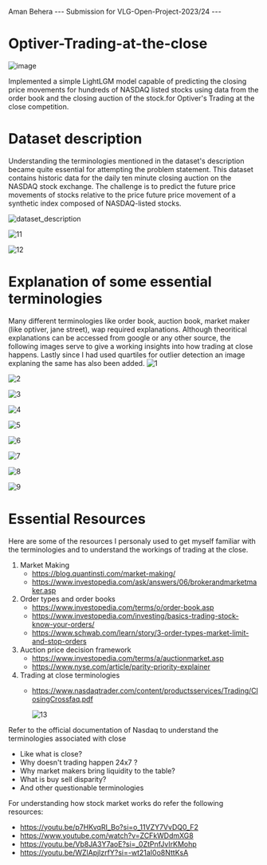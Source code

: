 Aman Behera --- Submission for VLG-Open-Project-2023/24 ---
# Optiver-Trading-at-the-close

![image](https://github.com/beingamanforever/Optiver-Trading-at-the-close/assets/121532863/dd735ea6-12be-43eb-aed0-3b10d6863e5d)

Implemented a simple LightLGM model capable of predicting the closing price movements for hundreds of NASDAQ listed stocks using data from the order book and the closing auction of the stock.for Optiver's Trading at the close competition.

# Dataset description
Understanding the terminologies mentioned in the dataset's description became quite essential for attempting the problem statement. This dataset contains historic data for the daily ten minute closing auction on the NASDAQ stock exchange. The challenge is to predict the future price movements of stocks relative to the price future price movement of a synthetic index composed of NASDAQ-listed stocks.

![dataset_description](https://github.com/beingamanforever/Optiver-Trading-at-the-close/assets/121532863/8cd6281b-e6ce-4925-be18-1ae063679ad6)

![11](https://github.com/beingamanforever/Optiver-Trading-at-the-close/assets/121532863/26411a69-e0cd-4c60-903f-1682c4aed035)

![12](https://github.com/beingamanforever/Optiver-Trading-at-the-close/assets/121532863/7d56a87f-b292-4b1d-832c-03ed8a1999f9)

# Explanation of some essential terminologies
Many different terminologies like order book, auction book, market maker (like optiver, jane street), wap required explanations. Although theoritical explanations can be accessed from google or any other source, the following images serve to give a working insights into how trading at close happens. Lastly since I had used quartiles for outlier detection an image explaning the same has also been added.
![1](https://github.com/beingamanforever/Optiver-Trading-at-the-close/assets/121532863/2d479b6b-70eb-4962-8853-1147fde80fed)

![2](https://github.com/beingamanforever/Optiver-Trading-at-the-close/assets/121532863/0d3a85b7-d322-446a-a0e7-bc26dbf3ca5b)

![3](https://github.com/beingamanforever/Optiver-Trading-at-the-close/assets/121532863/a92660f4-fe47-4e6c-8898-76bdb64f91df)

![4](https://github.com/beingamanforever/Optiver-Trading-at-the-close/assets/121532863/d64d5b8d-7df6-4c29-a3f8-0645ff46b6d5)

![5](https://github.com/beingamanforever/Optiver-Trading-at-the-close/assets/121532863/ddf7d0aa-b31d-4352-b972-8aebc0bfae25)

![6](https://github.com/beingamanforever/Optiver-Trading-at-the-close/assets/121532863/343c0a65-4003-49e8-91d8-8a35b55a1efa)

![7](https://github.com/beingamanforever/Optiver-Trading-at-the-close/assets/121532863/fe55a4ca-a01a-4e71-99ca-3e8a881c453e)

![8](https://github.com/beingamanforever/Optiver-Trading-at-the-close/assets/121532863/045745e2-4e39-47ec-a489-e7913677f102)

![9](https://github.com/beingamanforever/Optiver-Trading-at-the-close/assets/121532863/f3835726-8d1c-4bee-8e36-4f3ccab1e35d)

# Essential Resources
Here are some of the resources I personaly used to get myself familiar with the terminologies and to understand the workings of trading at the close.

1. Market Making
   - https://blog.quantinsti.com/market-making/
   - https://www.investopedia.com/ask/answers/06/brokerandmarketmaker.asp
2. Order types and order books
   - https://www.investopedia.com/terms/o/order-book.asp
   - https://www.investopedia.com/investing/basics-trading-stock-know-your-orders/
   - https://www.schwab.com/learn/story/3-order-types-market-limit-and-stop-orders
3. Auction price decision framework
   - https://www.investopedia.com/terms/a/auctionmarket.asp
   - https://www.nyse.com/article/parity-priority-explainer
4. Trading at close terminologies
   - https://www.nasdaqtrader.com/content/productsservices/Trading/ClosingCrossfaq.pdf
     
     ![13](https://github.com/beingamanforever/Optiver-Trading-at-the-close/assets/121532863/77c3f25d-1a35-41a2-ad55-60710aa71090)

Refer to the official documentation of Nasdaq to understand the terminologies associated with close

- Like what is close?
- Why doesn't trading happen 24x7 ?
- Why market makers bring liquidity to the table?
- What is buy sell disparity?
- And other questionable terminologies

For understanding how stock market works do refer the following resources:
- https://youtu.be/p7HKvqRI_Bo?si=o_11VZY7VvDQ0_F2
- https://www.youtube.com/watch?v=ZCFkWDdmXG8
- https://youtu.be/Vb8JA3Y7aoE?si=_0ZtPnfJvIrKMohp
- https://youtu.be/WZlApjlzrfY?si=-wt21aI0o8NttKsA

